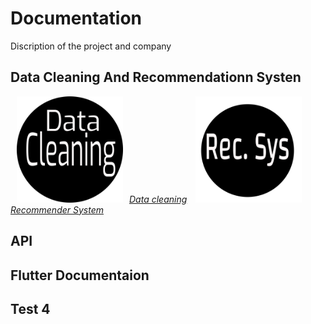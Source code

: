 # Documentation 

Discription of the project and company 

## Data Cleaning And  Recommendationn Systen 

<!--<img src='./images/dataclean.jpg' alt.../> -->

<p float="center">

[<img src="./images/dataclean2.png" width="170"  hspace="10" title="Data Cleaning" /><em>Data cleaning</em>](./pages/dataclean.md)
[<img src="./images/recsys.png" width="170"  hspace="10" title="Recommender System"/><em>Recommender  System</em>](./pages/recommendersystem.md)
 
</p>

## API

## Flutter Documentaion

## Test 4